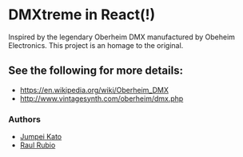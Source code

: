 # DMXtreme in React(!)

Inspired by the legendary Oberheim DMX manufactured by Obeheim Electronics. This project is an homage to the original.

## See the following for more details:

* https://en.wikipedia.org/wiki/Oberheim_DMX
* http://www.vintagesynth.com/oberheim/dmx.php

### Authors
* [Jumpei Kato](https://github.com/katomonster)
* [Raul Rubio](https://github.com/roller8)